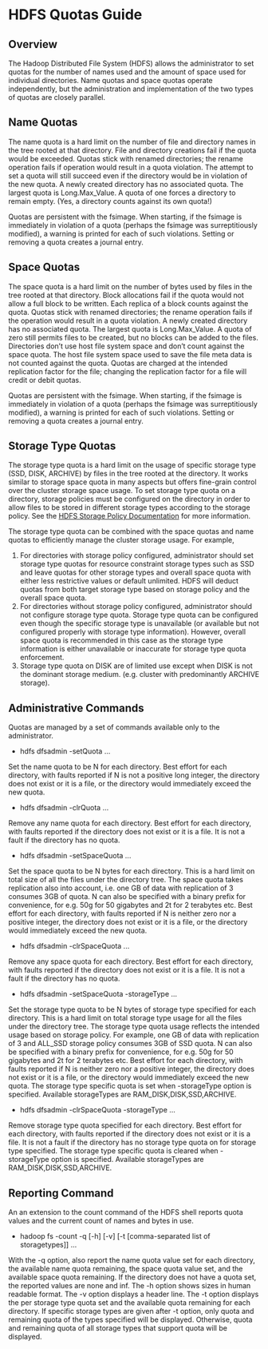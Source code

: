   
  
# HDFS Quotas Guide

## Overview

The Hadoop Distributed File System (HDFS) allows the administrator to set quotas for the number of names used and the amount of space used for individual directories. Name quotas and space quotas operate independently, but the administration and implementation of the two types of quotas are closely parallel.

## Name Quotas

The name quota is a hard limit on the number of file and directory names in the tree rooted at that directory. File and directory creations fail if the quota would be exceeded. Quotas stick with renamed directories; the rename operation fails if operation would result in a quota violation. The attempt to set a quota will still succeed even if the directory would be in violation of the new quota. A newly created directory has no associated quota. The largest quota is Long.Max_Value. A quota of one forces a directory to remain empty. (Yes, a directory counts against its own quota!)

Quotas are persistent with the fsimage. When starting, if the fsimage is immediately in violation of a quota (perhaps the fsimage was surreptitiously modified), a warning is printed for each of such violations. Setting or removing a quota creates a journal entry.

## Space Quotas

The space quota is a hard limit on the number of bytes used by files in the tree rooted at that directory. Block allocations fail if the quota would not allow a full block to be written. Each replica of a block counts against the quota. Quotas stick with renamed directories; the rename operation fails if the operation would result in a quota violation. A newly created directory has no associated quota. The largest quota is Long.Max_Value. A quota of zero still permits files to be created, but no blocks can be added to the files. Directories don’t use host file system space and don’t count against the space quota. The host file system space used to save the file meta data is not counted against the quota. Quotas are charged at the intended replication factor for the file; changing the replication factor for a file will credit or debit quotas.

Quotas are persistent with the fsimage. When starting, if the fsimage is immediately in violation of a quota (perhaps the fsimage was surreptitiously modified), a warning is printed for each of such violations. Setting or removing a quota creates a journal entry.

## Storage Type Quotas

The storage type quota is a hard limit on the usage of specific storage type (SSD, DISK, ARCHIVE) by files in the tree rooted at the directory. It works similar to storage space quota in many aspects but offers fine-grain control over the cluster storage space usage. To set storage type quota on a directory, storage policies must be configured on the directory in order to allow files to be stored in different storage types according to the storage policy. See the [HDFS Storage Policy Documentation](./ArchivalStorage.html) for more information.

The storage type quota can be combined with the space quotas and name quotas to efficiently manage the cluster storage usage. For example,

  1. For directories with storage policy configured, administrator should set storage type quotas for resource constraint storage types such as SSD and leave quotas for other storage types and overall space quota with either less restrictive values or default unlimited. HDFS will deduct quotas from both target storage type based on storage policy and the overall space quota.
  2. For directories without storage policy configured, administrator should not configure storage type quota. Storage type quota can be configured even though the specific storage type is unavailable (or available but not configured properly with storage type information). However, overall space quota is recommended in this case as the storage type information is either unavailable or inaccurate for storage type quota enforcement.
  3. Storage type quota on DISK are of limited use except when DISK is not the dominant storage medium. (e.g. cluster with predominantly ARCHIVE storage).



## Administrative Commands

Quotas are managed by a set of commands available only to the administrator.

  * hdfs dfsadmin -setQuota <N> <directory>...<directory>

Set the name quota to be N for each directory. Best effort for each directory, with faults reported if N is not a positive long integer, the directory does not exist or it is a file, or the directory would immediately exceed the new quota.

  * hdfs dfsadmin -clrQuota <directory>...<directory>

Remove any name quota for each directory. Best effort for each directory, with faults reported if the directory does not exist or it is a file. It is not a fault if the directory has no quota.

  * hdfs dfsadmin -setSpaceQuota <N> <directory>...<directory>

Set the space quota to be N bytes for each directory. This is a hard limit on total size of all the files under the directory tree. The space quota takes replication also into account, i.e. one GB of data with replication of 3 consumes 3GB of quota. N can also be specified with a binary prefix for convenience, for e.g. 50g for 50 gigabytes and 2t for 2 terabytes etc. Best effort for each directory, with faults reported if N is neither zero nor a positive integer, the directory does not exist or it is a file, or the directory would immediately exceed the new quota.

  * hdfs dfsadmin -clrSpaceQuota <directory>...<directory>

Remove any space quota for each directory. Best effort for each directory, with faults reported if the directory does not exist or it is a file. It is not a fault if the directory has no quota.

  * hdfs dfsadmin -setSpaceQuota <N> -storageType <storagetype> <directory>...<directory>

Set the storage type quota to be N bytes of storage type specified for each directory. This is a hard limit on total storage type usage for all the files under the directory tree. The storage type quota usage reflects the intended usage based on storage policy. For example, one GB of data with replication of 3 and ALL_SSD storage policy consumes 3GB of SSD quota. N can also be specified with a binary prefix for convenience, for e.g. 50g for 50 gigabytes and 2t for 2 terabytes etc. Best effort for each directory, with faults reported if N is neither zero nor a positive integer, the directory does not exist or it is a file, or the directory would immediately exceed the new quota. The storage type specific quota is set when -storageType option is specified. Available storageTypes are RAM_DISK,DISK,SSD,ARCHIVE.

  * hdfs dfsadmin -clrSpaceQuota -storageType <storagetype> <directory>...<directory>

Remove storage type quota specified for each directory. Best effort for each directory, with faults reported if the directory does not exist or it is a file. It is not a fault if the directory has no storage type quota on for storage type specified. The storage type specific quota is cleared when -storageType option is specified. Available storageTypes are RAM_DISK,DISK,SSD,ARCHIVE.




## Reporting Command

An an extension to the count command of the HDFS shell reports quota values and the current count of names and bytes in use.

  * hadoop fs -count -q [-h] [-v] [-t [comma-separated list of storagetypes]] <directory>...<directory>

With the -q option, also report the name quota value set for each directory, the available name quota remaining, the space quota value set, and the available space quota remaining. If the directory does not have a quota set, the reported values are none and inf. The -h option shows sizes in human readable format. The -v option displays a header line. The -t option displays the per storage type quota set and the available quota remaining for each directory. If specific storage types are given after -t option, only quota and remaining quota of the types specified will be displayed. Otherwise, quota and remaining quota of all storage types that support quota will be displayed.



